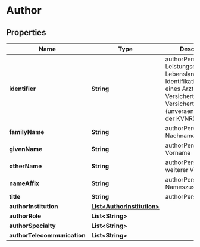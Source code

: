 

# Author

## Properties

Name | Type | Description | Notes
------------ | ------------- | ------------- | -------------
**identifier** | **String** | authorPerson, fuer Leistungserbringer Lebenslange Identifikationsnummer eines Arztes, fuer Versicherte Versicherten-ID (unveraenderliche Teil der KVNR) |  [optional]
**familyName** | **String** | authorPerson, Nachname |  [optional]
**givenName** | **String** | authorPerson, Vorname |  [optional]
**otherName** | **String** | authorPerson, weiterer Vorname |  [optional]
**nameAffix** | **String** | authorPerson, Nameszusatz |  [optional]
**title** | **String** | authorPerson, Titel |  [optional]
**authorInstitution** | [**List&lt;AuthorInstitution&gt;**](AuthorInstitution.md) |  |  [optional]
**authorRole** | **List&lt;String&gt;** |  |  [optional]
**authorSpecialty** | **List&lt;String&gt;** |  |  [optional]
**authorTelecommunication** | **List&lt;String&gt;** |  |  [optional]



